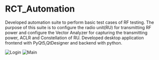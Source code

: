 # RCT_Automation

Developed automation suite to perform basic test cases of RF testing. The purpose of this suite is to configure the radio unit(RU) for transmitting RF power and configure the Vector Analyzer for capturing the transmitting power, ACLR and Constellation of RU. Developed desktop application frontend with PyQt5,QtDesigner and backend with python.

![Login](https://github.com/PriyaSharma30/RCT_Automation/assets/96615773/ad3b1857-4850-4898-bef3-e927c153881d)
![Main](https://github.com/PriyaSharma30/RCT_Automation/assets/96615773/9f0ae355-55c5-499a-a704-f24fa729655e)
